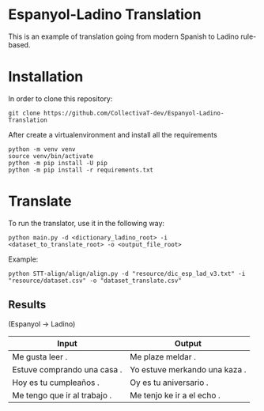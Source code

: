 # Espanyol-Ladino Translation

This is an example of translation going from modern Spanish to Ladino rule-based.

# Installation

In order to clone this repository:
```
git clone https://github.com/CollectivaT-dev/Espanyol-Ladino-Translation
```

After create a virtualenvironment and install all the requirements
```
python -m venv venv
source venv/bin/activate
python -m pip install -U pip
python -m pip install -r requirements.txt
```

# Translate

To run the translator, use it in the following way:

```
python main.py -d <dictionary_ladino_root> -i <dataset_to_translate_root> -o <output_file_root>
```

Example:

```
python STT-align/align/align.py -d "resource/dic_esp_lad_v3.txt" -i "resource/dataset.csv" -o "dataset_translate.csv"
```

## Results

(Espanyol -> Ladino)

Input | Output
 --- | ---
Me gusta leer . | Me plaze meldar .
Estuve comprando una casa . | Yo estuve merkando una kaza . 
Hoy es tu cumpleaños . | Oy es tu aniversario .
Me tengo que ir al trabajo . | Me tenjo ke ir a el echo .
